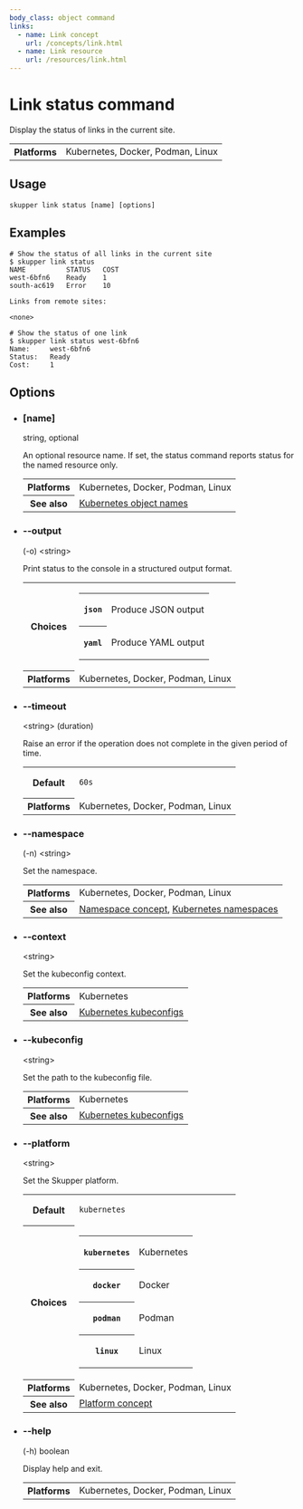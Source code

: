 ```yaml
---
body_class: object command
links:
  - name: Link concept
    url: /concepts/link.html
  - name: Link resource
    url: /resources/link.html
---
```


# Link status command

<section>

Display the status of links in the current site.

<table class="fields"><tr><th>Platforms</th><td>Kubernetes, Docker, Podman, Linux</td></table>

</section>

<section>

## Usage

~~~ shell
skupper link status [name] [options]
~~~

</section>

<section>

## Examples

~~~ console
# Show the status of all links in the current site
$ skupper link status
NAME          STATUS   COST
west-6bfn6    Ready    1
south-ac619   Error    10

Links from remote sites:

<none>

# Show the status of one link
$ skupper link status west-6bfn6
Name:     west-6bfn6
Status:   Ready
Cost:     1
~~~

</section>

<section>

## Options

- <div class="attribute"><h3 id="option-name">[name]</h3><div>string, optional</div></div>

  An optional resource name.  If set, the status command reports
  status for the named resource only.

  <table class="fields"><tr><th>Platforms</th><td>Kubernetes, Docker, Podman, Linux</td><tr><th>See also</th><td><a href="https://kubernetes.io/docs/concepts/overview/working-with-objects/names/">Kubernetes object names</a></td></table>

- <div class="attribute"><h3 id="option-output">--output</h3><div>(-o) &lt;string&gt;</div></div>

  Print status to the console in a structured output format.

  <table class="fields"><tr><th>Choices</th><td><table class="choices"><tr><th><code>json</code></th><td><p>Produce JSON output</p>
  </td></tr><tr><th><code>yaml</code></th><td><p>Produce YAML output</p>
  </td></tr></table></td><tr><th>Platforms</th><td>Kubernetes, Docker, Podman, Linux</td></table>

- <div class="attribute"><h3 id="option-timeout">--timeout</h3><div>&lt;string&gt; (duration)</div></div>

  Raise an error if the operation does not complete in the given
  period of time.

  <table class="fields"><tr><th>Default</th><td><p><code>60s</code></p>
  </td><tr><th>Platforms</th><td>Kubernetes, Docker, Podman, Linux</td></table>

- <div class="attribute"><h3 id="option-namespace">--namespace</h3><div>(-n) &lt;string&gt;</div></div>

  Set the namespace.

  <table class="fields"><tr><th>Platforms</th><td>Kubernetes, Docker, Podman, Linux</td><tr><th>See also</th><td><a href="/concepts/namespace.html">Namespace concept</a>, <a href="https://kubernetes.io/docs/concepts/overview/working-with-objects/namespaces/">Kubernetes namespaces</a></td></table>

- <div class="attribute"><h3 id="option-context">--context</h3><div>&lt;string&gt;</div></div>

  Set the kubeconfig context.

  <table class="fields"><tr><th>Platforms</th><td>Kubernetes</td><tr><th>See also</th><td><a href="https://kubernetes.io/docs/concepts/configuration/organize-cluster-access-kubeconfig/">Kubernetes kubeconfigs</a></td></table>

- <div class="attribute"><h3 id="option-kubeconfig">--kubeconfig</h3><div>&lt;string&gt;</div></div>

  Set the path to the kubeconfig file.

  <table class="fields"><tr><th>Platforms</th><td>Kubernetes</td><tr><th>See also</th><td><a href="https://kubernetes.io/docs/concepts/configuration/organize-cluster-access-kubeconfig/">Kubernetes kubeconfigs</a></td></table>

- <div class="attribute"><h3 id="option-platform">--platform</h3><div>&lt;string&gt;</div></div>

  Set the Skupper platform.

  <table class="fields"><tr><th>Default</th><td><p><code>kubernetes</code></p>
  </td><tr><th>Choices</th><td><table class="choices"><tr><th><code>kubernetes</code></th><td><p>Kubernetes</p>
  </td></tr><tr><th><code>docker</code></th><td><p>Docker</p>
  </td></tr><tr><th><code>podman</code></th><td><p>Podman</p>
  </td></tr><tr><th><code>linux</code></th><td><p>Linux</p>
  </td></tr></table></td><tr><th>Platforms</th><td>Kubernetes, Docker, Podman, Linux</td><tr><th>See also</th><td><a href="/concepts/platform.html">Platform concept</a></td></table>

- <div class="attribute"><h3 id="option-help">--help</h3><div>(-h) boolean</div></div>

  Display help and exit.

  <table class="fields"><tr><th>Platforms</th><td>Kubernetes, Docker, Podman, Linux</td></table>

</section>
